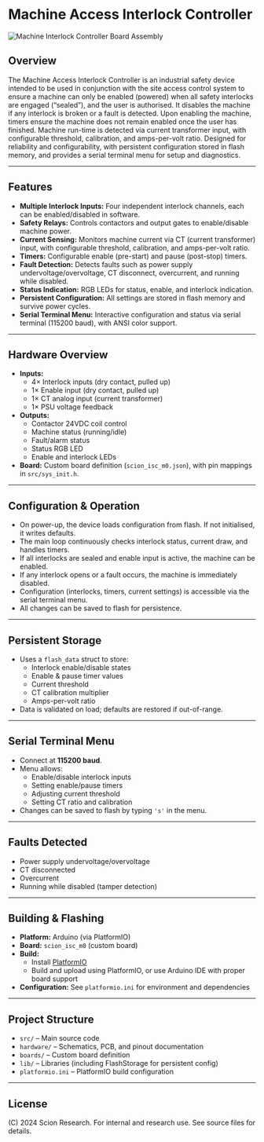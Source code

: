 # Machine Access Interlock Controller

![Machine Interlock Controller Board Assembly](hardware/Machine%20interlock%20controller%20assembly.png)


## Overview

The Machine Access Interlock Controller is an industrial safety device intended to be used in conjunction with the site access control system to ensure a machine can only be enabled (powered) when all safety interlocks are engaged (“sealed”), and the user is authorised. It disables the machine if any interlock is broken or a fault is detected. Upon enabling the machine, timers ensure the machine does not remain enabled once the user has finished. Machine run-time is detected via current transformer input, with configurable threshold, calibration, and amps-per-volt ratio. Designed for reliability and configurability, with persistent configuration stored in flash memory, and provides a serial terminal menu for setup and diagnostics.

---

## Features

- **Multiple Interlock Inputs:** Four independent interlock channels, each can be enabled/disabled in software.
- **Safety Relays:** Controls contactors and output gates to enable/disable machine power.
- **Current Sensing:** Monitors machine current via CT (current transformer) input, with configurable threshold, calibration, and amps-per-volt ratio.
- **Timers:** Configurable enable (pre-start) and pause (post-stop) timers.
- **Fault Detection:** Detects faults such as power supply undervoltage/overvoltage, CT disconnect, overcurrent, and running while disabled.
- **Status Indication:** RGB LEDs for status, enable, and interlock indication.
- **Persistent Configuration:** All settings are stored in flash memory and survive power cycles.
- **Serial Terminal Menu:** Interactive configuration and status via serial terminal (115200 baud), with ANSI color support.

---

## Hardware Overview

- **Inputs:**
  - 4× Interlock inputs (dry contact, pulled up)
  - 1× Enable input (dry contact, pulled up)
  - 1× CT analog input (current transformer)
  - 1× PSU voltage feedback
- **Outputs:**
  - Contactor 24VDC coil control
  - Machine status (running/idle)
  - Fault/alarm status
  - Status RGB LED
  - Enable and interlock LEDs
- **Board:** Custom board definition (`scion_isc_m0.json`), with pin mappings in `src/sys_init.h`.

---

## Configuration & Operation

- On power-up, the device loads configuration from flash. If not initialised, it writes defaults.
- The main loop continuously checks interlock status, current draw, and handles timers.
- If all interlocks are sealed and enable input is active, the machine can be enabled.
- If any interlock opens or a fault occurs, the machine is immediately disabled.
- Configuration (interlocks, timers, current settings) is accessible via the serial terminal menu.
- All changes can be saved to flash for persistence.

---

## Persistent Storage

- Uses a `flash_data` struct to store:
  - Interlock enable/disable states
  - Enable & pause timer values
  - Current threshold
  - CT calibration multiplier
  - Amps-per-volt ratio
- Data is validated on load; defaults are restored if out-of-range.

---

## Serial Terminal Menu

- Connect at **115200 baud**.
- Menu allows:
  - Enable/disable interlock inputs
  - Setting enable/pause timers
  - Adjusting current threshold
  - Setting CT ratio and calibration
- Changes can be saved to flash by typing `'s'` in the menu.

---

## Faults Detected

- Power supply undervoltage/overvoltage
- CT disconnected
- Overcurrent
- Running while disabled (tamper detection)

---

## Building & Flashing

- **Platform:** Arduino (via PlatformIO)
- **Board:** `scion_isc_m0` (custom board)
- **Build:**
  - Install [PlatformIO](https://platformio.org/)
  - Build and upload using PlatformIO, or use Arduino IDE with proper board support
- **Configuration:** See `platformio.ini` for environment and dependencies

---

## Project Structure

- `src/` – Main source code
- `hardware/` – Schematics, PCB, and pinout documentation
- `boards/` – Custom board definition
- `lib/` – Libraries (including FlashStorage for persistent config)
- `platformio.ini` – PlatformIO build configuration

---

## License

(C) 2024 Scion Research. For internal and research use. See source files for details.
